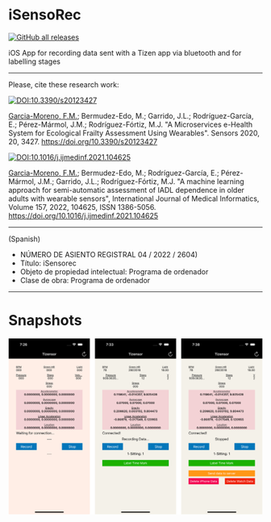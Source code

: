 # iSensoRec
[![GitHub all releases](https://img.shields.io/github/downloads/frangam/tizensor/iOSApp.ipa)](https://github.com/frangam/tizensor/releases) 


iOS App for recording data sent with a Tizen app via bluetooth and for labelling stages

---

Please, cite these research work:

[![DOI:10.3390/s20123427](http://img.shields.io/badge/DOI-10.3390/s20123427-067c7f.svg)](https://doi.org/10.3390/s20123427)

[Garcia-Moreno, F.M.](https://frangam.com/); Bermudez-Edo, M.; Garrido, J.L.; Rodríguez-García, E.; Pérez-Mármol, J.M.; Rodríguez-Fórtiz, M.J. "A Microservices e-Health System for Ecological Frailty Assessment Using Wearables". Sensors 2020, 20, 3427. https://doi.org/10.3390/s20123427


[![DOI:10.1016/j.ijmedinf.2021.104625](http://img.shields.io/badge/DOI-10.1016/j.ijmedinf.2021.104625-ff9b47.svg)](https://doi.org/10.1016/j.ijmedinf.2021.104625)

[Garcia-Moreno, F.M.](https://frangam.com/); Bermudez-Edo, M.; Rodríguez-García, E.; Pérez-Mármol, J.M.; Garrido, J.L.; Rodríguez-Fórtiz, M.J. 
"A machine learning approach for semi-automatic assessment of IADL dependence in older adults with wearable sensors",
International Journal of Medical Informatics, Volume 157, 2022, 104625, ISSN 1386-5056. https://doi.org/10.1016/j.ijmedinf.2021.104625


---

(Spanish)
- NÚMERO DE ASIENTO REGISTRAL 04 / 2022 / 2604)
- Título: iSensorec
- Objeto de propiedad intelectual: Programa de ordenador
- Clase de obra: Programa de ordenador

---

# Snapshots

<img src="https://github.com/frangam/tizensor/blob/main/doc/screenshots.png" width="700">
